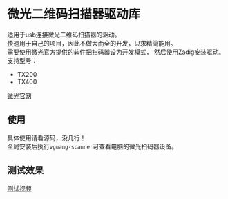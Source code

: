 # 微光二维码扫描器驱动库

适用于usb连接微光二维码扫描器的驱动。     
快速用于自己的项目，因此不做大而全的开发，只求精简能用。    
需要使用微光官方提供的软件把扫码器设为开发模式， 然后使用Zadig安装驱动。    
支持型号：  
* TX200
* TX400 

[微光官网](http://vguang.vip/)

## 使用
具体使用请看源码，没几行！   
全局安装后执行```vguang-scanner```可查看电脑的微光扫码器设备。   

## 测试效果  
[测试视频](https://www.bilibili.com/video/BV1yv4y1Z7B2/)
